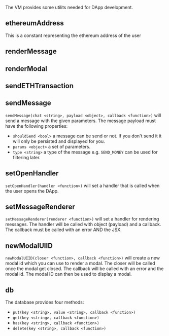 The VM provides some utilits needed for DApp development.

## ethereumAddress
This is a constant representing the ethereum address of the user

## renderMessage

## renderModal

## sendETHTransaction

## sendMessage
`sendMessage(chat <string>, payload <object>, callback <function>)` will send a message with the given parameters.
The message payload must have the following properties:
- `shouldSend <bool>` a message can be send or not. If you don't send it it will only be persisted and displayed for you.
- `params <object>` a set of parameters.
- `type <string>` a type of the message e.g. `SEND_MONEY` can be used for filtering later.

## setOpenHandler
`setOpenHandler(handler <function>)` will set a handler that is called when the user opens the DApp.

## setMessageRenderer
`setMessageRenderer(renderer <function>)` will set a handler for rendering messages. The handler will be called with object (payload) and a callback.
The callback must be called with an error AND the JSX.

## newModalUIID
`newModalUIID(closer <function>, callback <function>)` will create a new modal id which you can use to render a modal.
The closer will be called once the modal get closed. The callback will be called with an error and the modal id.
The modal ID can then be used to display a modal.

## db
The database provides four methods:
- `put(key <string>, value <string>, callback <function>)`
- `get(key <string>, callback <function>)`
- `has(key <string>, callback <function>)`
- `delete(key <string>, callback <function>)`